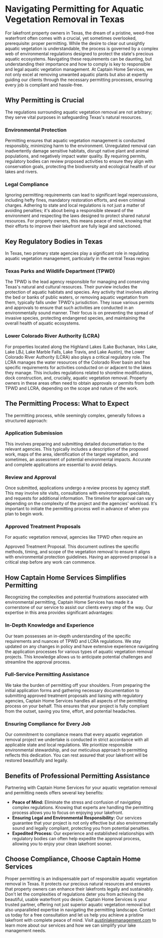 # Navigating Permitting for Aquatic Vegetation Removal in Texas

For lakefront property owners in Texas, the dream of a pristine, weed-free waterfront often comes with a crucial, yet sometimes overlooked, prerequisite: proper permitting. While the desire to clear out unsightly aquatic vegetation is understandable, the process is governed by a complex web of environmental regulations designed to protect the state's precious aquatic ecosystems. Navigating these requirements can be daunting, but understanding their importance and how to comply is key to responsible and legal aquatic vegetation management. At Captain Home Services, we not only excel at removing unwanted aquatic plants but also at expertly guiding our clients through the necessary permitting processes, ensuring every job is compliant and hassle-free.

## Why Permitting is Crucial

The regulations surrounding aquatic vegetation removal are not arbitrary; they serve vital purposes in safeguarding Texas's natural resources.

### Environmental Protection

Permitting ensures that aquatic vegetation management is conducted responsibly, minimizing harm to the environment. Unregulated removal can inadvertently damage sensitive habitats, disrupt native plant and animal populations, and negatively impact water quality. By requiring permits, regulatory bodies can review proposed activities to ensure they align with conservation goals, protecting the biodiversity and ecological health of our lakes and rivers.

### Legal Compliance

Ignoring permitting requirements can lead to significant legal repercussions, including hefty fines, mandatory restoration efforts, and even criminal charges. Adhering to state and local regulations is not just a matter of avoiding penalties; it's about being a responsible steward of the environment and respecting the laws designed to protect shared natural resources. For property owners, this means peace of mind, knowing that their efforts to improve their lakefront are fully legal and sanctioned.

## Key Regulatory Bodies in Texas

In Texas, two primary state agencies play a significant role in regulating aquatic vegetation management, particularly in the central Texas region:

### Texas Parks and Wildlife Department (TPWD)

The TPWD is the lead agency responsible for managing and conserving Texas's natural and cultural resources. Their purview includes the protection of aquatic habitats and species. Any activity that involves altering the bed or banks of public waters, or removing aquatic vegetation from them, typically falls under TPWD's jurisdiction. They issue various permits and approvals to ensure that such activities are conducted in an environmentally sound manner. Their focus is on preventing the spread of invasive species, protecting endangered species, and maintaining the overall health of aquatic ecosystems.

### Lower Colorado River Authority (LCRA)

For properties located along the Highland Lakes (Lake Buchanan, Inks Lake, Lake LBJ, Lake Marble Falls, Lake Travis, and Lake Austin), the Lower Colorado River Authority (LCRA) also plays a critical regulatory role. The LCRA manages the water resources of the Colorado River basin and has specific requirements for activities conducted on or adjacent to the lakes they manage. This includes regulations related to shoreline modifications, dock construction, and, crucially, aquatic vegetation removal. Property owners in these areas often need to obtain approvals or permits from both TPWD and LCRA, depending on the scope and nature of the work.

## The Permitting Process: What to Expect

The permitting process, while seemingly complex, generally follows a structured approach:

### Application Submission

This involves preparing and submitting detailed documentation to the relevant agencies. This typically includes a description of the proposed work, maps of the area, identification of the target vegetation, and sometimes, an assessment of potential environmental impacts. Accurate and complete applications are essential to avoid delays.

### Review and Approval

Once submitted, applications undergo a review process by agency staff. This may involve site visits, consultations with environmental specialists, and requests for additional information. The timeline for approval can vary depending on the complexity of the project and the agencies' workload. It's important to initiate the permitting process well in advance of when you plan to begin work.

### Approved Treatment Proposals

For aquatic vegetation removal, agencies like TPWD often require an 


Approved Treatment Proposal. This document outlines the specific methods, timing, and scope of the vegetation removal to ensure it aligns with environmental protection guidelines. Having an approved proposal is a critical step before any work can commence.

## How Captain Home Services Simplifies Permitting

Recognizing the complexities and potential frustrations associated with environmental permitting, Captain Home Services has made it a cornerstone of our service to assist our clients every step of the way. Our expertise in this area provides significant advantages:

### In-Depth Knowledge and Experience

Our team possesses an in-depth understanding of the specific requirements and nuances of TPWD and LCRA regulations. We stay updated on any changes in policy and have extensive experience navigating the application processes for various types of aquatic vegetation removal projects. This knowledge allows us to anticipate potential challenges and streamline the approval process.

### Full-Service Permitting Assistance

We take the burden of permitting off your shoulders. From preparing the initial application forms and gathering necessary documentation to submitting approved treatment proposals and liaising with regulatory agencies, Captain Home Services handles all aspects of the permitting process on your behalf. This ensures that your project is fully compliant from the outset, saving you time, effort, and potential headaches.

### Ensuring Compliance for Every Job

Our commitment to compliance means that every aquatic vegetation removal project we undertake is conducted in strict accordance with all applicable state and local regulations. We prioritize responsible environmental stewardship, and our meticulous approach to permitting reflects this dedication. You can rest assured that your lakefront will be restored beautifully and legally.

## Benefits of Professional Permitting Assistance

Partnering with Captain Home Services for your aquatic vegetation removal and permitting needs offers several key benefits:

*   **Peace of Mind:** Eliminate the stress and confusion of navigating complex regulations. Knowing that experts are handling the permitting process allows you to focus on enjoying your lakefront.
*   **Ensuring Legal and Environmental Responsibility:** Our services guarantee that your project is not only effective but also environmentally sound and legally compliant, protecting you from potential penalties.
*   **Expedited Process:** Our experience and established relationships with regulatory bodies can often help expedite the approval process, allowing you to enjoy your clean lakefront sooner.

## Choose Compliance, Choose Captain Home Services

Proper permitting is an indispensable part of responsible aquatic vegetation removal in Texas. It protects our precious natural resources and ensures that property owners can enhance their lakefronts legally and sustainably. Don't let the complexities of regulations deter you from achieving the beautiful, usable waterfront you desire. Captain Home Services is your trusted partner, offering not just superior aquatic vegetation removal but also unparalleled expertise in navigating the permitting landscape. Contact us today for a free consultation and let us help you achieve a pristine lakefront with complete peace of mind. Visit [austinlakemanagement.com](https://austinlakemanagement.com) to learn more about our services and how we can simplify your lake management needs.

